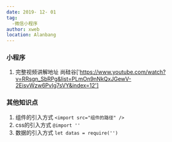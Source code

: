 ```yaml
---
date: 2019- 12- 01
tag: 
  -微信小程序
author: xweb
location: Alanbang
---
```


###  小程序
1. 完整视频讲解地址 尚硅谷['https://www.youtube.com/watch?v=RRsgn_SbRPg&list=PLmOn9nNkQxJGewV-2EisvWzw6PvIg7sVY&index=12'] 

### 其他知识点

1. 组件的引入方式    `<import src="组件的路径" />`
2. css的引入方式    `@import ''`
3. 数据的引入方式    `let datas = require('') `
